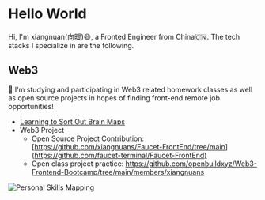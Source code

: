 # Hello World
 
Hi, I'm xiangnuan(向暖)😄, a Fronted Engineer from China🇨🇳. The tech stacks I specialize in are the following.

## Web3
🚀 I'm studying and participating in Web3 related homework classes as well as open source projects in hopes of finding front-end remote job opportunities!
 
- [Learning to Sort Out Brain Maps](/docs/web3/README.md)
- Web3 Project
  - Open Source Project Contribution: [https://github.com/xiangnuans/Faucet-FrontEnd/tree/main](https://github.com/faucet-terminal/Faucet-FrontEnd)
  - Open class project practice: https://github.com/openbuildxyz/Web3-Frontend-Bootcamp/tree/main/members/xiangnuans



![Personal Skills Mapping](/docs/.vuepress/public/技能网络.png)
<!-- ![前端知识图谱](/docs/.vuepress/public/images/knowledge-graph.png) -->





